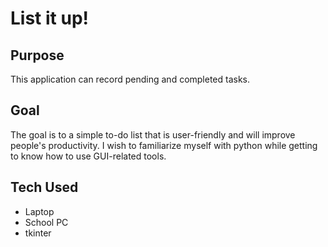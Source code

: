 # List it up!
## Purpose 
This application can record pending and completed tasks.

## Goal
The goal is to a simple to-do list that is user-friendly and will improve people's productivity. I wish to familiarize myself with python while getting to know how to use GUI-related tools. 

## Tech Used
+ Laptop
+ School PC
+ tkinter 
